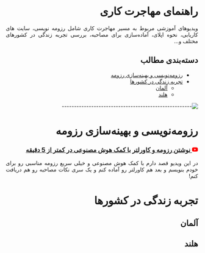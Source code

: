 <div dir="rtl"  markdown="1" align="justify">

# راهنمای مهاجرت کاری

ویدیوهای آموزشی مربوط به مسیر مهاجرت کاری شامل رزومه نویسی، سایت های کاریابی، نحوه اپلای، آماده‌سازی برای مصاحبه، بررسی
تجربه زندگی در کشورهای مختلف و...

## دسته‌بندی مطالب

- [رزومه‌نویسی و بهینه‌سازی رزومه](#رزومهنویسی-و-بهینهسازی-رزومه)
- [تجربه زندگی در کشورها](#تجربه-زندگی-در-کشورها)
    - [آلمان](#آلمان)
    - [هلند](#هلند)

![-----------------------------------------------------](https://raw.githubusercontent.com/andreasbm/readme/master/assets/lines/rainbow.png)

# رزومه‌نویسی و بهینه‌سازی رزومه

### [![YouTube](assets/img/youtube.png) نوشتن رزومه و کاورلتر با کمک هوش مصنوعی در کمتر از 5 دقیقه](https://www.youtube.com/watch?v=TB4yuYSQOwo)

در این ویدیو قصد دارم با کمک هوش مصنوعی و خیلی سریع رزومه مناسبی رو برای خودم بنویسم و بعد هم کاورلتر رو آماده کنم و
یک سری نکات مصاحبه رو هم دریافت کنم!

# تجربه زندگی در کشورها

## آلمان

## هلند

</div>
